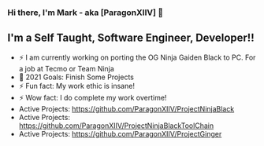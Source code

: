 ### Hi there, I'm Mark - aka [ParagonXIIV] 👋


## I'm a Self Taught, Software Engineer, Developer!!
- ⚡ I am currently working on porting the OG Ninja Gaiden Black to PC. 
     For a job at Tecmo or Team Ninja
- 🥅 2021 Goals: Finish Some Projects
- ⚡ Fun fact: My work ethic is insane!
- ⚡ Wow fact: I do complete my work overtime!
- Active Projects: https://github.com/ParagonXIIV/ProjectNinjaBlack
- Active Projects: https://github.com/ParagonXIIV/ProjectNinjaBlackToolChain
- Active Projects: https://github.com/ParagonXIIV/ProjectGinger
<br />


<br />
<br />
